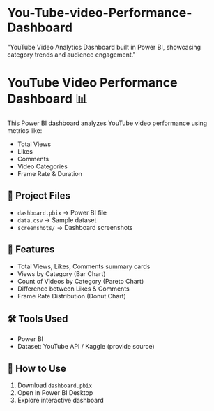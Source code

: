 # You-Tube-video-Performance-Dashboard
"YouTube Video Analytics Dashboard built in Power BI, showcasing category trends and audience engagement."
# YouTube Video Performance Dashboard 📊

This Power BI dashboard analyzes YouTube video performance using metrics like:
- Total Views
- Likes
- Comments
- Video Categories
- Frame Rate & Duration

## 📂 Project Files
- `dashboard.pbix` → Power BI file
- `data.csv` → Sample dataset
- `screenshots/` → Dashboard screenshots

## 🚀 Features
- Total Views, Likes, Comments summary cards
- Views by Category (Bar Chart)
- Count of Videos by Category (Pareto Chart)
- Difference between Likes & Comments
- Frame Rate Distribution (Donut Chart)

## 🛠️ Tools Used
- Power BI
- Dataset: YouTube API / Kaggle (provide source)

## 📌 How to Use
1. Download `dashboard.pbix`
2. Open in Power BI Desktop
3. Explore interactive dashboard
